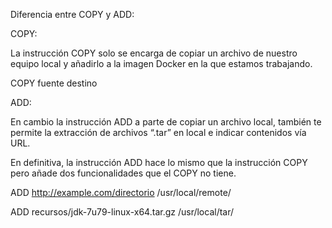 Diferencia entre COPY y ADD:

COPY:

La instrucción COPY solo se encarga de copiar un archivo de nuestro equipo local y añadirlo a la imagen Docker en la que estamos trabajando.

COPY fuente destino

ADD:

En cambio la instrucción ADD a parte de copiar un archivo local, también te permite la extracción de archivos “.tar” en local e indicar contenidos vía URL.

En definitiva, la instrucción ADD hace lo mismo que la instrucción COPY pero añade dos funcionalidades que el COPY no tiene.

ADD http://example.com/directorio /usr/local/remote/

ADD recursos/jdk-7u79-linux-x64.tar.gz /usr/local/tar/